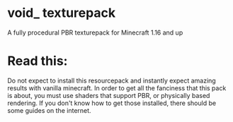 # void_ texturepack
A fully procedural PBR texturepack for Minecraft 1.16 and up


# Read this:
Do not expect to install this resourcepack and instantly expect amazing results with vanilla minecraft. In order to get all the fanciness that this pack is about, you must use shaders that support PBR, or physically based rendering. If you don't know how to get those installed, there should be some guides on the internet.
